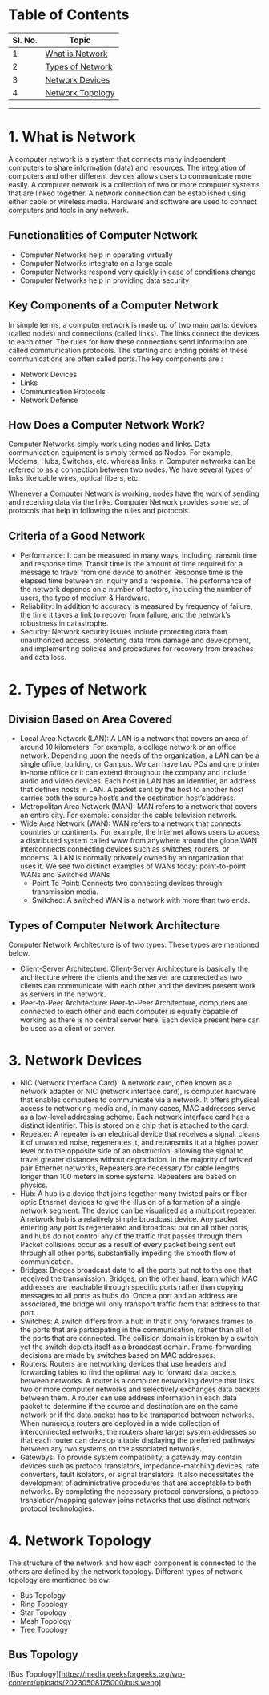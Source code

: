 # Table of Contents 

| Sl. No. | Topic                                                   |
| ------- | ------------------------------------------------------- |
| 1       | [What is Network](#1-what-is-network)                   |
| 2       | [Types of Network ](#2-types-of-network)                |
| 3       | [Network Devices](#3-network-devices)                   |
| 4       | [Network Topology](#4-network-topology)                 |

---

# 1. What is Network

A computer network is a system that connects many independent computers to share information (data) and resources. The integration of computers and other different devices allows users to communicate more easily. A computer network is a collection of two or more computer systems that are linked together. A network connection can be established using either cable or wireless media. Hardware and software are used to connect computers and tools in any network.

## Functionalities of Computer Network

- Computer Networks help in operating virtually
- Computer Networks integrate on a large scale
- Computer Networks respond very quickly in case of conditions change
- Computer Networks help in providing data security

## Key Components of a Computer Network

In simple terms, a computer network is made up of two main parts: devices (called nodes) and connections (called links). The links connect the devices to each other. The rules for how these connections send information are called communication protocols. The starting and ending points of these communications are often called ports.The key components are :
- Network Devices
- Links
- Communication Protocols
- Network Defense

## How Does a Computer Network Work?
Computer Networks simply work using nodes and links. Data communication equipment is simply termed as Nodes. For example, Modems, Hubs, Switches, etc. whereas links in Computer networks can be referred to as a connection between two nodes. We have several types of links like cable wires, optical fibers, etc. 

Whenever a Computer Network is working, nodes have the work of sending and receiving data via the links. Computer Network provides some set of protocols that help in following the rules and protocols.

## Criteria of a Good Network
- Performance: It can be measured in many ways, including transmit time and response time. Transit time is the amount of time required for a message to travel from one device to another. Response time is the elapsed time between an inquiry and a response. The performance of the network depends on a number of factors, including the number of users, the type of medium & Hardware.
- Reliability: In addition to accuracy is measured by frequency of failure, the time it takes a link to recover from failure, and the network’s robustness in catastrophe. 
- Security: Network security issues include protecting data from unauthorized access, protecting data from damage and development, and implementing policies and procedures for recovery from breaches and data loss.  

# 2. Types of Network 

## Division Based on Area Covered
- Local Area Network (LAN): A LAN is a network that covers an area of around 10 kilometers. For example, a college network or an office network. Depending upon the needs of the organization, a LAN can be a single office, building, or Campus. We can have two PCs and one printer in-home office or it can extend throughout the company and include audio and video devices. Each host in LAN has an identifier, an address that defines hosts in LAN. A packet sent by the host to another host carries both the source host’s and the destination host’s address.
- Metropolitan Area Network (MAN): MAN refers to a network that covers an entire city. For example: consider the cable television network.
- Wide Area Network (WAN): WAN refers to a network that connects countries or continents. For example, the Internet allows users to access a distributed system called www from anywhere around the globe.WAN interconnects connecting devices such as switches, routers, or modems. A LAN is normally privately owned by an organization that uses it. We see two distinct examples of WANs today: point-to-point WANs and Switched WANs 
   - Point To Point: Connects two connecting devices through transmission media. 
   - Switched: A switched WAN is a network with more than two ends.

## Types of Computer Network Architecture
Computer Network Architecture is of two types. These types are mentioned below.

- Client-Server Architecture: Client-Server Architecture is basically the architecture where the clients and the server are connected as two clients can communicate with each other and the devices present work as servers in the network.
- Peer-to-Peer Architecture: Peer-to-Peer Architecture, computers are connected to each other and each computer is equally capable of working as there is no central server here. Each device present here can be used as a client or server.

# 3. Network Devices 

- NIC (Network Interface Card): A network card, often known as a network adapter or NIC (network interface card), is computer hardware that enables computers to communicate via a network. It offers physical access to networking media and, in many cases, MAC addresses serve as a low-level addressing scheme. Each network interface card has a distinct identifier. This is stored on a chip that is attached to the card.
- Repeater: A repeater is an electrical device that receives a signal, cleans it of unwanted noise, regenerates it, and retransmits it at a higher power level or to the opposite side of an obstruction, allowing the signal to travel greater distances without degradation. In the majority of twisted pair Ethernet networks, Repeaters are necessary for cable lengths longer than 100 meters in some systems. Repeaters are based on physics.
- Hub: A hub is a device that joins together many twisted pairs or fiber optic Ethernet devices to give the illusion of a formation of a single network segment. The device can be visualized as a multiport repeater. A network hub is a relatively simple broadcast device. Any packet entering any port is regenerated and broadcast out on all other ports, and hubs do not control any of the traffic that passes through them. Packet collisions occur as a result of every packet being sent out through all other ports, substantially impeding the smooth flow of communication.
- Bridges: Bridges broadcast data to all the ports but not to the one that received the transmission. Bridges, on the other hand, learn which MAC addresses are reachable through specific ports rather than copying messages to all ports as hubs do. Once a port and an address are associated, the bridge will only transport traffic from that address to that port.
- Switches: A switch differs from a hub in that it only forwards frames to the ports that are participating in the communication, rather than all of the ports that are connected. The collision domain is broken by a switch, yet the switch depicts itself as a broadcast domain. Frame-forwarding decisions are made by switches based on MAC addresses.
- Routers: Routers are networking devices that use headers and forwarding tables to find the optimal way to forward data packets between networks. A router is a computer networking device that links two or more computer networks and selectively exchanges data packets between them. A router can use address information in each data packet to determine if the source and destination are on the same network or if the data packet has to be transported between networks. When numerous routers are deployed in a wide collection of interconnected networks, the routers share target system addresses so that each router can develop a table displaying the preferred pathways between any two systems on the associated networks.
- Gateways: To provide system compatibility, a gateway may contain devices such as protocol translators, impedance-matching devices, rate converters, fault isolators, or signal translators. It also necessitates the development of administrative procedures that are acceptable to both networks. By completing the necessary protocol conversions, a protocol translation/mapping gateway joins networks that use distinct network protocol technologies.

# 4. Network Topology

The structure of the network and how each component is connected to the others are defined by the network topology. Different types of network topology are mentioned below:

- Bus Topology
- Ring Topology
- Star Topology
- Mesh Topology
- Tree Topology

## Bus Topology

[Bus Topology][https://media.geeksforgeeks.org/wp-content/uploads/20230508175000/bus.webp]



